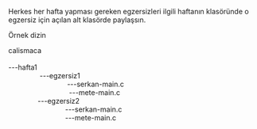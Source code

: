 Herkes her hafta yapması gereken egzersizleri ilgili haftanın klasöründe o egzersiz için açılan alt klasörde paylaşsın.

Örnek dizin 

calismaca<br>
         <br>
         ---hafta1
         <br> &nbsp; &nbsp; &nbsp; &nbsp; &nbsp; &nbsp; &nbsp; &nbsp; ---egzersiz1
          <br> &nbsp; &nbsp; &nbsp; &nbsp;&nbsp; &nbsp; &nbsp; &nbsp; &nbsp; &nbsp; &nbsp; &nbsp;&nbsp; &nbsp; &nbsp; &nbsp;                ---serkan-main.c
                  <br>            &nbsp; &nbsp; &nbsp; &nbsp;&nbsp; &nbsp; &nbsp; &nbsp; &nbsp; &nbsp; &nbsp; &nbsp; &nbsp; &nbsp; &nbsp; &nbsp; ---mete-main.c <br>
               &nbsp; &nbsp; &nbsp; &nbsp;&nbsp; &nbsp; &nbsp; &nbsp;   ---egzersiz2 <br>
                        &nbsp; &nbsp; &nbsp; &nbsp;&nbsp; &nbsp; &nbsp; &nbsp;&nbsp; &nbsp; &nbsp; &nbsp;&nbsp; &nbsp; &nbsp; &nbsp;      ---serkan-main.c <br>
                          &nbsp; &nbsp; &nbsp; &nbsp;&nbsp; &nbsp; &nbsp; &nbsp;&nbsp; &nbsp; &nbsp; &nbsp;&nbsp; &nbsp; &nbsp; &nbsp;    ---mete-main.c
                  
